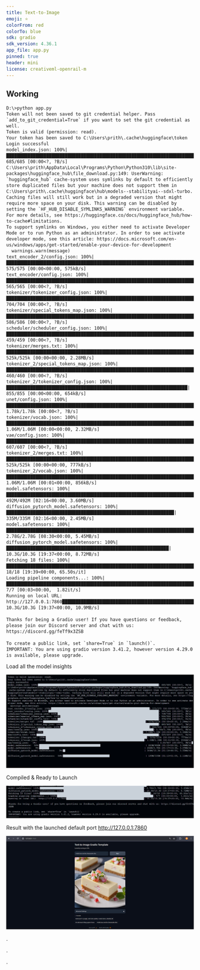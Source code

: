 ```yaml
---
title: Text-to-Image
emoji: ⭐
colorFrom: red
colorTo: blue
sdk: gradio
sdk_version: 4.36.1
app_file: app.py
pinned: true
header: mini
license: creativeml-openrail-m
---
```




## Working 

    D:\>python app.py 
    Token will not been saved to git credential helper. Pass `add_to_git_credential=True` if you want to set the git credential as well.
    Token is valid (permission: read).
    Your token has been saved to C:\Users\prith\.cache\huggingface\token
    Login successful
    model_index.json: 100%|████████████████████████████████████████████████████████████████████████████████████████████| 685/685 [00:00<?, ?B/s] 
    C:\Users\prith\AppData\Local\Programs\Python\Python310\lib\site-packages\huggingface_hub\file_download.py:149: UserWarning: `huggingface_hub` cache-system uses symlinks by default to efficiently store duplicated files but your machine does not support them in C:\Users\prith\.cache\huggingface\hub\models--stabilityai--sdxl-turbo. Caching files will still work but in a degraded version that might require more space on your disk. This warning can be disabled by setting the `HF_HUB_DISABLE_SYMLINKS_WARNING` environment variable. For more details, see https://huggingface.co/docs/huggingface_hub/how-to-cache#limitations.
    To support symlinks on Windows, you either need to activate Developer Mode or to run Python as an administrator. In order to see activate developer mode, see this article: https://docs.microsoft.com/en-us/windows/apps/get-started/enable-your-device-for-development
      warnings.warn(message)
    text_encoder_2/config.json: 100%|███████████████████████████████████████████████████████████████████████████| 575/575 [00:00<00:00, 575kB/s] 
    text_encoder/config.json: 100%|████████████████████████████████████████████████████████████████████████████████████| 565/565 [00:00<?, ?B/s] 
    tokenizer/tokenizer_config.json: 100%|█████████████████████████████████████████████████████████████████████████████| 704/704 [00:00<?, ?B/s] 
    tokenizer/special_tokens_map.json: 100%|███████████████████████████████████████████████████████████████████████████| 586/586 [00:00<?, ?B/s] 
    scheduler/scheduler_config.json: 100%|█████████████████████████████████████████████████████████████████████████████| 459/459 [00:00<?, ?B/s] 
    tokenizer/merges.txt: 100%|██████████████████████████████████████████████████████████████████████████████| 525k/525k [00:00<00:00, 2.28MB/s] 
    tokenizer_2/special_tokens_map.json: 100%|█████████████████████████████████████████████████████████████████████████| 460/460 [00:00<?, ?B/s] 
    tokenizer_2/tokenizer_config.json: 100%|████████████████████████████████████████████████████████████████████| 855/855 [00:00<00:00, 654kB/s] 
    unet/config.json: 100%|████████████████████████████████████████████████████████████████████████████████████████| 1.78k/1.78k [00:00<?, ?B/s] 
    tokenizer/vocab.json: 100%|████████████████████████████████████████████████████████████████████████████| 1.06M/1.06M [00:00<00:00, 2.32MB/s] 
    vae/config.json: 100%|█████████████████████████████████████████████████████████████████████████████████████████████| 607/607 [00:00<?, ?B/s] 
    tokenizer_2/merges.txt: 100%|█████████████████████████████████████████████████████████████████████████████| 525k/525k [00:00<00:00, 777kB/s] 
    tokenizer_2/vocab.json: 100%|███████████████████████████████████████████████████████████████████████████| 1.06M/1.06M [00:01<00:00, 856kB/s] 
    model.safetensors: 100%|█████████████████████████████████████████████████████████████████████████████████| 492M/492M [02:16<00:00, 3.60MB/s] 
    diffusion_pytorch_model.safetensors: 100%|███████████████████████████████████████████████████████████████| 335M/335M [02:16<00:00, 2.45MB/s] 
    model.safetensors: 100%|███████████████████████████████████████████████████████████████████████████████| 2.78G/2.78G [08:30<00:00, 5.45MB/s] 
    diffusion_pytorch_model.safetensors: 100%|█████████████████████████████████████████████████████████████| 10.3G/10.3G [19:37<00:00, 8.72MB/s] 
    Fetching 18 files: 100%|████████████████████████████████████████████████████████████████████████████████████| 18/18 [19:39<00:00, 65.50s/it] 
    Loading pipeline components...: 100%|█████████████████████████████████████████████████████████████████████████| 7/7 [00:03<00:00,  1.82it/s] 
    Running on local URL:  http://127.0.0.1:7860███████████████████████████████████████████████████████████| 10.3G/10.3G [19:37<00:00, 10.9MB/s] 
    
    Thanks for being a Gradio user! If you have questions or feedback, please join our Discord server and chat with us: https://discord.gg/feTf9x3ZSB
    
    To create a public link, set `share=True` in `launch()`.
    IMPORTANT: You are using gradio version 3.41.2, however version 4.29.0 is available, please upgrade.

Load all the model insights

![alt text](working/Load.png)

Compiled & Ready to Launch

![alt text](working/completed.png)

Result with the launched default port http://127.0.0.1:7860

![alt text](working/result.png)


.

.

.
